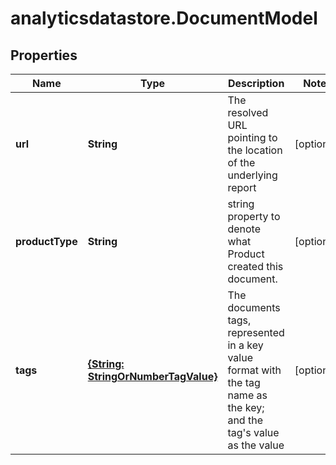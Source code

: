 # analyticsdatastore.DocumentModel

## Properties

Name | Type | Description | Notes
------------ | ------------- | ------------- | -------------
**url** | **String** | The resolved URL pointing to the location of the underlying report | [optional] 
**productType** | **String** | string property to denote what Product created this document. | [optional] 
**tags** | [**{String: StringOrNumberTagValue}**](StringOrNumberTagValue.md) | The documents tags, represented in a key value format with the tag name as the key; and the tag&#39;s value as the value | [optional] 


